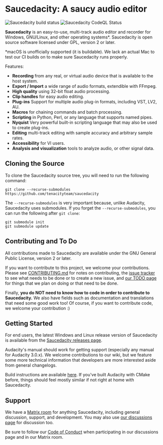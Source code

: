 # Saucedacity: A saucy audio editor
![Saucedacity build status](https://github.com/tenacityteam/saucedacity/actions/workflows/cmake_build.yml/badge.svg)
![Saucedacity CodeQL Status](https://github.com/tenacityteam/saucedacity/actions/workflows/codeql-analysis.yml/badge.svg)

**Saucedacity** is an easy-to-use, multi-track audio editor and recorder for Windows, GNU/Linux, and other operating systems*. Saucedacity is open source software licensed under GPL, version 2 or later.

*macOS is unofficially supported (it is buildable). We lack an actual Mac to test our CI builds on to make sure Saucedacity runs properly.

Features:

- **Recording** from any real, or virtual audio device that is available to the host system.
- **Export / Import** a wide range of audio formats, extendible with FFmpeg.
- **High quality** using 32-bit float audio processing.
- **Clip handles** for easy audio editing.
- **Plug-ins** Support for multiple audio plug-in formats, including VST, LV2, AU.
- **Macros** for chaining commands and batch processing.
- **Scripting** in Python, Perl, or any language that supports named pipes.
- **Nyquist** Very powerful built-in scripting language that may also be used to create plug-ins.
- **Editing** multi-track editing with sample accuracy and arbitrary sample rates.
- **Accessibility** for VI users.
- **Analysis and visualization** tools to analyze audio, or other signal data.

## Cloning the Source
To clone the Saucedacity source tree, you will need to run the following command:
```
git clone --recurse-submodules https://github.com/tenacityteam/saucedacity
```

The `--recurse-submodules` is very important because, unlike Audacity, Saucedacity uses submodules. If you forget the `--recurse-submodules`, you can run the following after `git clone`:

```
git submodule init
git submodule update
```

## Contributing and To Do

All contributions made to Saucedacity are available under the GNU General Public License, version 2 or later.

If you want to contribute to this project, we welcome your contributions. Please see [CONTRIBUTING.md](CONTRIBUTING.md) for notes on contributing, the [issue tracker](https://github.com/tenacityteam/saucedacity/issues) to see what needs to be done or to create a new issue, and [our TODO page](https://github.com/tenacityteam/saucedacity/wiki/TODO) for things that we plan on doing or that need to be done.

Finally, **you do NOT need to know how to code in order to contribute to Saucedacity.** We also have fields such as documentation and translations that need some good work too! Of course, if you want to contribute code, we welcome your contribution :)

## Getting Started
For end users, the latest Windows and Linux release version of Saucedacity is available from the [Saucedacity releases page](https://github.com/tenacityteam/saucedacity/releases).

Audacity's manual should work for getting support (especially any manual for Audacity 3.0.x). We welcome contributions to our wiki, but we feature some more technical information that developers are more interested aside from general changelogs.

Build instructions are available [here](BUILDING.md). If you've built Audacity with CMake before, things should feel mostly similar if not right at home with Saucedacity.

## Support

We have a [Matrix room](https://matrix.to/#/#saucedacity:matrix.org) for anything Saucedacity, including general discussion, support, and development. You may also use [our discussions page](https://github.com/tenacityteam/saucedacity/discussions) for discussion too.

Be sure to follow our [Code of Conduct](CODE_OF_CONDUCT.md) when participating in our discussions page and in our Matrix room.
